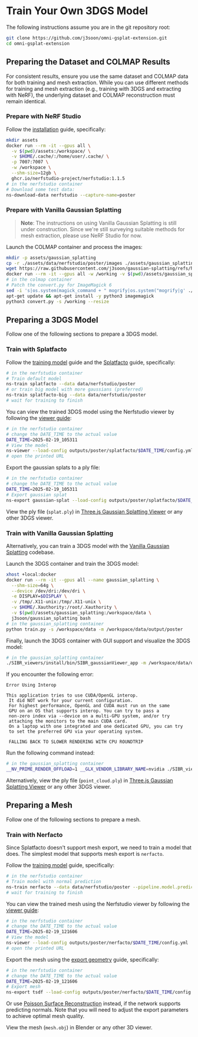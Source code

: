 # Train Your Own 3DGS Model

The following instructions assume you are in the git repository root:

```sh
git clone https://github.com/j3soon/omni-gsplat-extension.git
cd omni-gsplat-extension
```

## Preparing the Dataset and COLMAP Results

For consistent results, ensure you use the same dataset and COLMAP data for both training and mesh extraction. While you can use different methods for training and mesh extraction (e.g., training with 3DGS and extracting with NeRF), the underlying dataset and COLMAP reconstruction must remain identical.

### Prepare with NeRF Studio

Follow the [installation](https://docs.nerf.studio/quickstart/installation.html#use-docker-image) guide, specifically:

```sh
mkdir assets
docker run --rm -it --gpus all \
  -v $(pwd)/assets:/workspace/ \
  -v $HOME/.cache/:/home/user/.cache/ \
  -p 7007:7007 \
  -w /workspace \
  --shm-size=12gb \
  ghcr.io/nerfstudio-project/nerfstudio:1.1.5
# in the nerfstudio container
# Download some test data:
ns-download-data nerfstudio --capture-name=poster
```

### Prepare with Vanilla Gaussian Splatting

> **Note**: The instructions on using Vanilla Gaussian Splatting is still under construction.
> Since we're still surveying suitable methods for mesh extraction, please use NeRF Studio for now.

Launch the COLMAP container and process the images:

```sh
mkdir -p assets/gaussian_splatting
cp -r ./assets/data/nerfstudio/poster/images ./assets/gaussian_splatting/input
wget https://raw.githubusercontent.com/j3soon/gaussian-splatting/refs/heads/main/convert.py -O ./assets/gaussian_splatting/convert.py
docker run --rm -it --gpus all -w /working -v $(pwd)/assets/gaussian_splatting:/working colmap/colmap
# in the colmap container
# Patch the convert.py for ImageMagick 6
sed -i 's|os.system(magick_command + " mogrify|os.system("mogrify|g' ./convert.py
apt-get update && apt-get install -y python3 imagemagick
python3 convert.py -s /working --resize
```

## Preparing a 3DGS Model

Follow one of the following sections to prepare a 3DGS model.

### Train with Splatfacto

Follow the [training model](https://docs.nerf.studio/quickstart/first_nerf.html) guide and the [Splatfacto](https://docs.nerf.studio/nerfology/methods/splat.html) guide, specifically:

```sh
# in the nerfstudio container
# Train default model
ns-train splatfacto --data data/nerfstudio/poster
# or train big model with more gaussians (preferred)
ns-train splatfacto-big --data data/nerfstudio/poster
# wait for training to finish
```

You can view the trained 3DGS model using the Nerfstudio viewer by following the [viewer guide](https://docs.nerf.studio/quickstart/viewer_quickstart.html):

```sh
# in the nerfstudio container
# change the DATE_TIME to the actual value
DATE_TIME=2025-02-19_105311
# View the model
ns-viewer --load-config outputs/poster/splatfacto/$DATE_TIME/config.yml
# open the printed URL
```

Export the gaussian splats to a ply file:

```sh
# in the nerfstudio container
# change the DATE_TIME to the actual value
DATE_TIME=2025-02-19_105311
# Export gaussian splat
ns-export gaussian-splat --load-config outputs/poster/splatfacto/$DATE_TIME/config.yml --output-dir exports/poster/splatfacto/$DATE_TIME/splat/
```

View the ply file (`splat.ply`) in [Three.js Gaussian Splatting Viewer](https://projects.markkellogg.org/threejs/demo_gaussian_splats_3d.php) or any other 3DGS viewer.

### Train with Vanilla Gaussian Splatting

Alternatively, you can train a 3DGS model with the [Vanilla Gaussian Splatting](https://github.com/graphdeco-inria/gaussian-splatting) codebase.

Launch the 3DGS container and train the 3DGS model:

```sh
xhost +local:docker
docker run --rm -it --gpus all --name gaussian_splatting \
  --shm-size=64g \
  --device /dev/dri:/dev/dri \
  -e DISPLAY=$DISPLAY \
  -v /tmp/.X11-unix:/tmp/.X11-unix \
  -v $HOME/.Xauthority:/root/.Xauthority \
  -v $(pwd)/assets/gaussian_splatting:/workspace/data \
  j3soon/gaussian_splatting bash
# in the gaussian_splatting container
python train.py -s /workspace/data -m /workspace/data/output/poster
```

Finally, launch the 3DGS container with GUI support and visualize the 3DGS model:

```sh
# in the gaussian_splatting container
./SIBR_viewers/install/bin/SIBR_gaussianViewer_app -m /workspace/data/output/poster
```

If you encounter the following error:

```
Error Using Interop

This application tries to use CUDA/OpenGL interop.
 It did NOT work for your current configuration.
 For highest performance, OpenGL and CUDA must run on the same
 GPU on an OS that supports interop. You can try to pass a
 non-zero index via --device on a multi-GPU system, and/or try
 attaching the monitors to the main CUDA card.
 On a laptop with one integrated and one dedicated GPU, you can try
 to set the preferred GPU via your operating system.

 FALLING BACK TO SLOWER RENDERING WITH CPU ROUNDTRIP
```

Run the following command instead:

```sh
# in the gaussian_splatting container
__NV_PRIME_RENDER_OFFLOAD=1 __GLX_VENDOR_LIBRARY_NAME=nvidia ./SIBR_viewers/install/bin/SIBR_gaussianViewer_app -m /workspace/data/output/poster
```

Alternatively, view the ply file (`point_cloud.ply`) in [Three.js Gaussian Splatting Viewer](https://projects.markkellogg.org/threejs/demo_gaussian_splats_3d.php) or any other 3DGS viewer.

## Preparing a Mesh

Follow one of the following sections to prepare a mesh.

### Train with Nerfacto

Since Splatfacto doesn't support mesh export, we need to train a model that does. The simplest model that supports mesh export is `nerfacto`.

Follow the [training model](https://docs.nerf.studio/quickstart/first_nerf.html) guide, specifically:

```sh
# in the nerfstudio container
# Train model with normal prediction
ns-train nerfacto --data data/nerfstudio/poster --pipeline.model.predict-normals True
# wait for training to finish
```

You can view the trained mesh using the Nerfstudio viewer by following the [viewer guide](https://docs.nerf.studio/quickstart/viewer_quickstart.html):

```sh
# in the nerfstudio container
# change the DATE_TIME to the actual value
DATE_TIME=2025-02-19_121606
# View the model
ns-viewer --load-config outputs/poster/nerfacto/$DATE_TIME/config.yml
# open the printed URL
```

Export the mesh using the [export geometry](https://docs.nerf.studio/quickstart/export_geometry.html) guide, specifically:

```sh
# in the nerfstudio container
# change the DATE_TIME to the actual value
DATE_TIME=2025-02-19_121606
# Export mesh
ns-export tsdf --load-config outputs/poster/nerfacto/$DATE_TIME/config.yml --output-dir exports/poster/nerfacto/$DATE_TIME/tsdf/ --target-num-faces 50000 --num-pixels-per-side 2048 --use-bounding-box True --bounding-box-min -0.55 -0.25 -0.55 --bounding-box-max 0.15 0.45 0.15
```

Or use [Poisson Surface Reconstruction](https://docs.nerf.studio/quickstart/export_geometry.html#poisson-surface-reconstruction) instead, if the network supports predicting normals. Note that you will need to adjust the export parameters to achieve optimal mesh quality.

View the mesh (`mesh.obj`) in Blender or any other 3D viewer.
